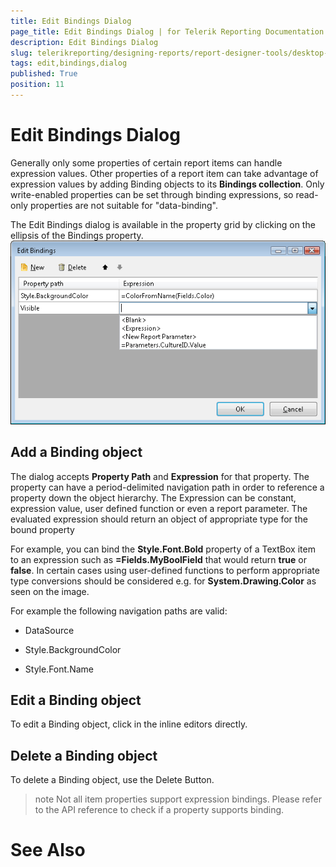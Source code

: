 ```yaml
---
title: Edit Bindings Dialog
page_title: Edit Bindings Dialog | for Telerik Reporting Documentation
description: Edit Bindings Dialog
slug: telerikreporting/designing-reports/report-designer-tools/desktop-designers/tools/edit-bindings-dialog
tags: edit,bindings,dialog
published: True
position: 11
---
```


# Edit Bindings Dialog



Generally only some properties of certain report 
      items can handle expression values. Other properties of a report item can 
      take advantage of expression values by adding Binding objects to its __Bindings 
      collection__. Only write-enabled properties can be set through binding expressions, 
      so read-only properties are not suitable for "data-binding".

The Edit Bindings dialog is available in the property grid by
        clicking on the ellipsis of the Bindings property.
      ![](images/UI/Bindings.png)

## Add a Binding object

The dialog accepts __Property Path__ and
            __Expression__ for that property.
            The property can have a period-delimited navigation path in order to reference 
            a property down the object hierarchy. The Expression can be constant, expression value, user defined function 
            or even a report parameter. The evaluated expression should return an 
            object of appropriate type for the bound property

For example, you can bind the __Style.Font.Bold__ 
            property of a TextBox item to an expression such as __=Fields.MyBoolField__ that would 
            return __true__ or __false__.
            In certain cases using user-defined functions to perform appropriate type 
            conversions should be considered e.g. for __System.Drawing.Color__ as seen 
            on the image.

For example the following navigation paths are valid:
            

* DataSource
                

* Style.BackgroundColor
                

* Style.Font.Name
                

## Edit a Binding object

To edit a Binding object, click in the inline editors directly.

## Delete a Binding object

To delete a Binding object, use the Delete Button.

>note Not all item properties support expression bindings. Please refer to the
                API reference to check if a property supports binding.
>


# See Also
